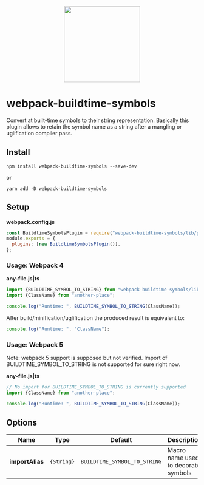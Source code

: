 <div align="center">
  <a href="https://github.com/webpack/webpack">
    <img width="200" height="200" src="https://webpack.js.org/assets/icon-square-big.svg">
  </a>
</div>

# webpack-buildtime-symbols

Convert at built-time symbols to their string representation. Basically this plugin allows to retain
the symbol name as a string after a mangling or uglification compiler pass.

## Install

```console
npm install webpack-buildtime-symbols --save-dev
```

or

```console
yarn add -D webpack-buildtime-symbols
```

## Setup

**webpack.config.js**

```js
const BuildtimeSymbolsPlugin = require("webpack-buildtime-symbols/lib/plugin");
module.exports = {
  plugins: [new BuildtimeSymbolsPlugin()],
};
```

### Usage: Webpack 4
**any-file.js|ts**

```js
import {BUILDTIME_SYMBOL_TO_STRING} from "webpack-buildtime-symbols/lib/runtime";
import {ClassName} from "another-place";

console.log("Runtime: ", BUILDTIME_SYMBOL_TO_STRING(ClassName));
```


After build/minification/uglification the produced result is equivalent to:

```js
console.log("Runtime: ", "ClassName");
```


### Usage: Webpack 5

Note: webpack 5 support is supposed but not verified. 
 Import of BUILDTIME_SYMBOL_TO_STRING is not supported for sure right now. 

**any-file.js|ts**

```js
// No import for BUILDTIME_SYMBOL_TO_STRING is currently supported
import {ClassName} from "another-place";

console.log("Runtime: ", BUILDTIME_SYMBOL_TO_STRING(ClassName));
```


## Options

|           Name            |    Type    |            Default            | Description                         |
|:-------------------------:|:----------:|:-----------------------------:|:------------------------------------|
|     **importAlias**       | `{String}` | `BUILDTIME_SYMBOL_TO_STRING`  | Macro name used to decorate symbols |


